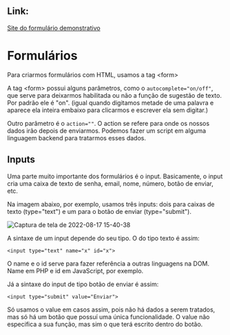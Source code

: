 ## Link:

[Site do formulário demonstrativo](https://andersonr-o.github.io/Html-Css/Formul%C3%A1rios/form001.html)

# Formulários

Para criarmos formulários com HTML, usamos a tag &lt;form&gt;

A tag &lt;form&gt; possui alguns parâmetros, como o ```autocomplete="on/off"```, que serve para deixarmos habilitada ou não a função de sugestão de texto. Por padrão ele é "on". (igual quando digitamos metade de uma palavra e aparece ela inteira embaixo para clicarmos e escrever ela sem digitar.)

Outro parâmetro é o ```action=""```. O action se refere para onde os nossos dados irão depois de enviarmos. Podemos fazer um script em alguma linguagem backend para tratarmos esses dados.

## Inputs

Uma parte muito importante dos formulários é o input. Basicamente, o input cria uma caixa de texto de senha, email, nome, número, botão de enviar, etc.

Na imagem abaixo, por exemplo, usamos três inputs: dois para caixas de texto (type="text") e um para o botão de enviar (type="submit").

![Captura de tela de 2022-08-17 15-40-38](https://user-images.githubusercontent.com/97858145/185217788-3d092362-487f-453a-ac93-317e8ae2800b.png)

 A sintaxe de um input depende do seu tipo. O do tipo texto é assim:

 ``<input type="text" name="x" id="x">``<br>

 O name e o id serve para fazer referência a outras linguagens na DOM. Name em PHP e id em JavaScript, por exemplo.

 Já a sintaxe do input de tipo botão de enviar é assim:

 ``<input type="submit" value="Enviar">``<br>

 Só usamos o value em casos assim, pois não há dados a serem tratados, mas só há um botão que possuí uma única funcionalidade. O value não especifica a sua função, mas sim o que terá escrito dentro do botão.


